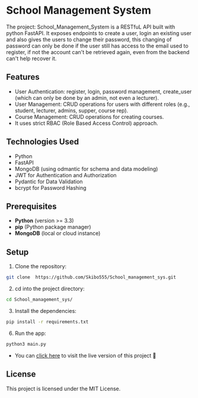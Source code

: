 # School Management System

The project: School_Management_System is a RESTfuL API built with python FastAPI. It exposes endpoints to create a user, login an existing user and also gives the users to change their password, this changing of password can only be done if the user still has access to the email used to register, if not the account can't be retrieved again, even from the backend can't help recover it.


## Features
- User Authentication: register, login, password management, create_user (which can only be done by an admin, not even a lecturer).
- User Management: CRUD operations for users with different roles (e.g., student, lecturer, admins, supper, course rep).
- Course Management: CRUD operations for creating courses.
- It uses strict RBAC (Role Based Access Control) approach.

[//]: # (- Event Management: CRUD operations for managing events.)
[//]: # (- Position Management: Assign users to roles or positions within a course or class.)

## Technologies Used

- Python
- FastAPI
- MongoDB (using odmantic for schema and data modeling)
- JWT for Authentication and Authorization
- Pydantic for Data Validation
- bcrypt for Password Hashing

## Prerequisites

- **Python** (version >= 3.3)
- **pip** (Python package manager)
- **MongoDB** (local or cloud instance)

## Setup

1. Clone the repository:
```bash 
git clone  https://github.com/Skibo555/School_management_sys.git 
```
2. cd into the project directory:
```bash 
cd School_management_sys/
```
3.  Install the dependencies:
```bash 
pip install -r requirements.txt
```
6. Run the app:
```bash 
python3 main.py
```

- You can [click here](https://school-management-sys-6u4e.onrender.com) to visit the live version of this project 🍗

## License
This project is licensed under the MIT License.
